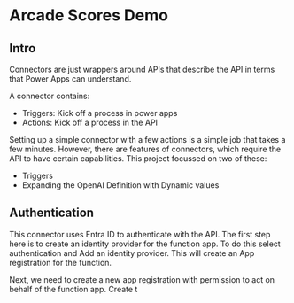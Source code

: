# Arcade Scores Demo

## Intro

Connectors are just wrappers around APIs that describe the API in terms
that Power Apps can understand.

A connector contains:

- Triggers: Kick off a process in power apps
- Actions: Kick off a process in the API

Setting up a simple connector with a few actions is a simple job that takes a
few minutes. However, there are features of connectors, which require the API to
have certain capabilities. This project focussed on two of these:

- Triggers
- Expanding the OpenAI Definition with Dynamic values

## Authentication

This connector uses Entra ID to authenticate with the API. The first step here
is to create an identity provider for the function app. To do this select
authentication and Add an identity provider. This will create an App
registration for the function.

Next, we need to create a new app registration with permission to act on behalf
of the function app. Create t
